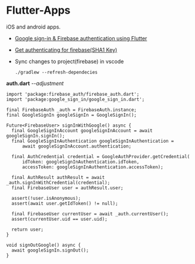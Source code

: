 # Flutter-Apps
iOS and android apps.

* [Google sign-in & Firebase authentication using Flutter](https://blog.codemagic.io/firebase-authentication-google-sign-in-using-flutter/)
* [Get authenticating for firebase(SHA1 Key)](https://developers.google.com/android/guides/client-auth)

* Sync changes to project(firebase) in vscode

    ```./gradlew --refresh-dependecies```

**auth.dart** *--adjustment*
```
import 'package:firebase_auth/firebase_auth.dart';
import 'package:google_sign_in/google_sign_in.dart';

final FirebaseAuth _auth = FirebaseAuth.instance;
final GoogleSignIn googleSignIn = GoogleSignIn();

Future<FirebaseUser> signInWithGoogle() async {
  final GoogleSignInAccount googleSignInAccount = await googleSignIn.signIn();
  final GoogleSignInAuthentication googleSignInAuthentication =
      await googleSignInAccount.authentication;

  final AuthCredential credential = GoogleAuthProvider.getCredential(
      idToken: googleSignInAuthentication.idToken,
      accessToken: googleSignInAuthentication.accessToken);

  final AuthResult authResult = await _auth.signInWithCredential(credential);
  final FirebaseUser user = authResult.user;

  assert(!user.isAnonymous);
  assert(await user.getIdToken() != null);

  final FirebaseUser currentUser = await _auth.currentUser();
  assert(currentUser.uid == user.uid);

  return user;
}

void signOutGoogle() async {
  await googleSignIn.signOut();
}
```
